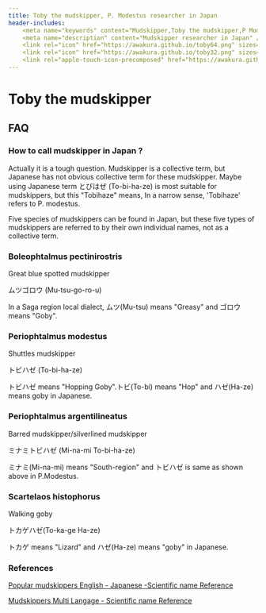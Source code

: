 ```yaml
---
title: Toby the mudskipper, P. Modestus researcher in Japan
header-includes:
	<meta name="keywords" content="Mudskipper,Toby the mudskipper,P Modestus,Japanese,2355Toby" />
	<meta name="description" content="Mudskipper researcher in Japan" />
	<link rel="icon" href="https://awakura.github.io/toby64.png" sizes="64x64" type="image/png" /> 
	<link rel="icon" href="https://awakura.github.io/toby32.png" sizes="32x32" type="image/png" />  
	<link rel="apple-touch-icon-precomposed" href="https://awakura.github.io/toby150.png" />
---
```


# Toby the mudskipper

## FAQ

### How to call mudskipper in Japan ?

Actually it is a tough question.
Mudskipper is a collective term, but Japanese has not obvious collective term for these mudskipper.
Maybe using Japanese term とびはぜ (To-bi-ha-ze) is most suitable for mudskippers, but this "Tobihaze" means, In a narrow sense, 'Tobihaze' refers to P. modestus.

Five species of mudskippers can be found in Japan, but these five types of mudskippers are referred to by their own individual names, not as a collective term.


### Boleophtalmus pectinirostris

Great blue spotted mudskipper

ムツゴロウ (Mu-tsu-go-ro-u)

In a Saga region local dialect, ムツ(Mu-tsu) means "Greasy" and ゴロウ means "Goby".

### Periophtalmus modestus

Shuttles mudskipper

トビハゼ (To-bi-ha-ze)

トビハゼ means "Hopping Goby".トビ(To-bi) means "Hop" and ハゼ(Ha-ze) means goby in Japanese.

### Periophtalmus argentilineatus

Barred mudskipper/silverlined mudskipper

ミナミトビハゼ (Mi-na-mi To-bi-ha-ze)

ミナミ(Mi-na-mi) means "South-region" and トビハゼ is same as shown above in P.Modestus.

### Scartelaos histophorus

Walking goby

トカゲハゼ(To-ka-ge Ha-ze)

トカゲ means "Lizard" and ハゼ(Ha-ze) means "goby" in Japanese.



### References

[Popular mudskippers English - Japanese -Scientific name Reference](https://awakura.github.io/toby/speciesMain.html)

[Mudskippers Multi Langage - Scientific name Reference](https://awakura.github.io/toby/species.html)


